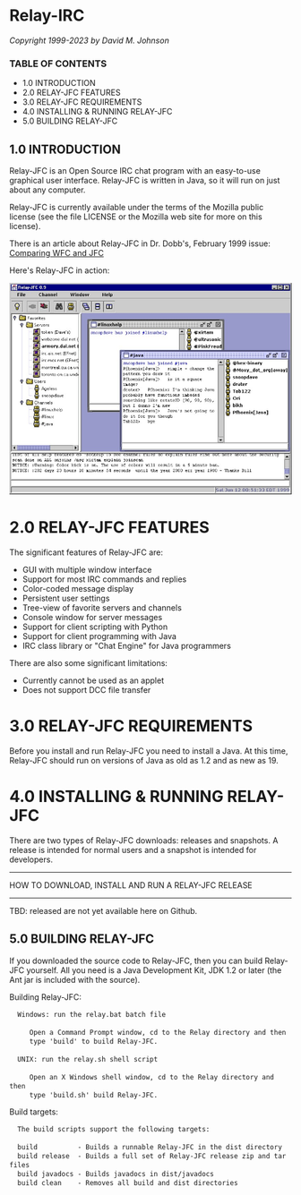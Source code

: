 
# Relay-IRC

*Copyright 1999-2023 by David M. Johnson*


### TABLE OF CONTENTS
* 1.0 INTRODUCTION
* 2.0 RELAY-JFC FEATURES
* 3.0 RELAY-JFC REQUIREMENTS
* 4.0 INSTALLING & RUNNING RELAY-JFC
* 5.0 BUILDING RELAY-JFC

## 1.0 INTRODUCTION
Relay-JFC is an Open Source IRC chat program with an easy-to-use graphical user
interface. 
Relay-JFC is written in Java, so it will run on just about any 
computer.

Relay-JFC is currently available under the terms of the Mozilla public license (see the file 
LICENSE or the Mozilla web site for more on this license).

There is an article about Relay-JFC in Dr. Dobb's, February 1999 issue: [Comparing WFC and JFC](https://www.drdobbs.com/jvm/comparing-wfc-and-jfc/184410855)

Here's Relay-JFC in action:

![screenshot if Relay-JFC](docs/screenshot1.jpg "Relay-JFC running on Windows NT")

# 2.0 RELAY-JFC FEATURES
The significant features of Relay-JFC are:
   * GUI with multiple window interface
   * Support for most IRC commands and replies
   * Color-coded message display
   * Persistent user settings
   * Tree-view of favorite servers and channels
   * Console window for server messages
   * Support for client scripting with Python
   * Support for client programming with Java 
   * IRC class library or "Chat Engine" for Java programmers

There are also some significant limitations:
   * Currently cannot be used as an applet
   * Does not support DCC file transfer

# 3.0 RELAY-JFC REQUIREMENTS
Before you install and run Relay-JFC you need to install a Java. 
At this time, Relay-JFC should run on versions of Java as old as 1.2 and as new as 19.

# 4.0 INSTALLING & RUNNING RELAY-JFC 

There are two types of Relay-JFC downloads: releases and snapshots. A release 
is intended for normal users and a snapshot is intended for developers. 

   ***
   HOW TO DOWNLOAD, INSTALL AND RUN A RELAY-JFC RELEASE
   ***

TBD: released are not yet available here on Github.
   
## 5.0 BUILDING RELAY-JFC
   
If you downloaded the source code to Relay-JFC, then you can build Relay-JFC 
yourself. 
All you need is a Java Development Kit, JDK 1.2 or later (the Ant jar is included with the source).

   Building Relay-JFC:

      Windows: run the relay.bat batch file

         Open a Command Prompt window, cd to the Relay directory and then 
         type 'build' to build Relay-JFC. 
          
      UNIX: run the relay.sh shell script

         Open an X Windows shell window, cd to the Relay directory and then 
         type 'build.sh' build Relay-JFC.

   Build targets: 

      The build scripts support the following targets:

      build          - Builds a runnable Relay-JFC in the dist directory
      build release  - Builds a full set of Relay-JFC release zip and tar files
      build javadocs - Builds javadocs in dist/javadocs
      build clean    - Removes all build and dist directories 

